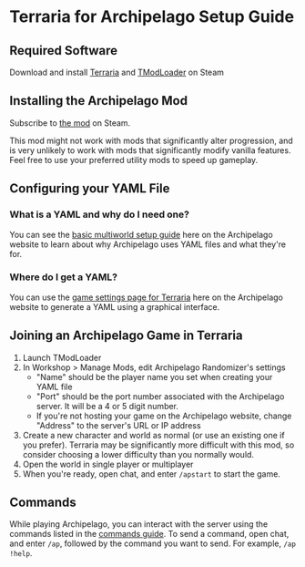 # Terraria for Archipelago Setup Guide

## Required Software

Download and install [Terraria](https://store.steampowered.com/app/105600/Terraria/)
and [TModLoader](https://store.steampowered.com/app/1281930/tModLoader/) on Steam

## Installing the Archipelago Mod

Subscribe to [the mod](https://steamcommunity.com/sharedfiles/filedetails/?id=2922217554) on Steam.

This mod might not work with mods that significantly alter progression, and is very unlikely to work
with mods that significantly modify vanilla features. Feel free to use your preferred utility mods
to speed up gameplay.

## Configuring your YAML File

### What is a YAML and why do I need one?

You can see the [basic multiworld setup guide](/tutorial/Archipelago/setup/en) here
on the Archipelago website to learn about why Archipelago uses YAML files and what they're for.

### Where do I get a YAML?

You can use the [game settings page for Terraria](/games/Terraria/player-settings) here
on the Archipelago website to generate a YAML using a graphical interface.

## Joining an Archipelago Game in Terraria

1. Launch TModLoader
2. In Workshop > Manage Mods, edit Archipelago Randomizer's settings
    - "Name" should be the player name you set when creating your YAML file
    - "Port" should be the port number associated with the Archipelago server. It will be a 4 or 5
    digit number.
    - If you're not hosting your game on the Archipelago website, change "Address" to the server's
    URL or IP address
3. Create a new character and world as normal (or use an existing one if you prefer). Terraria may
be significantly more difficult with this mod, so consider choosing a lower difficulty than you
normally would.
4. Open the world in single player or multiplayer
5. When you're ready, open chat, and enter `/apstart` to start the game.
   
## Commands

While playing Archipelago, you can interact with the server using the commands listed in the
[commands guide](/tutorial/Archipelago/commands/en). To send a command, open chat, and enter `/ap`,
followed by the command you want to send. For example, `/ap !help`.
